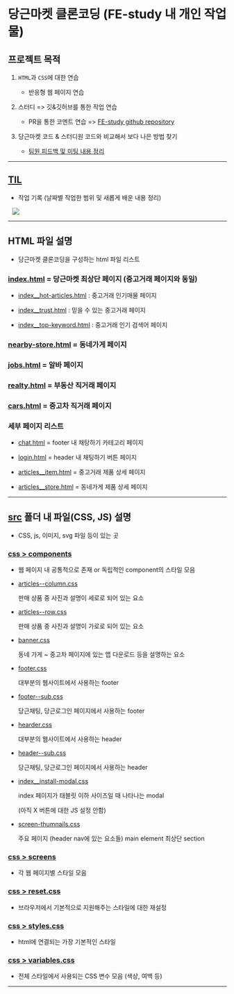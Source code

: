 # 당근마켓 클론코딩 (FE-study 내 개인 작업물)

## 프로젝트 목적

1. `HTML`과 `CSS`에 대한 연습

    * 반응형 웹 페이지 연습

2. 스터디 => 깃&깃허브를 통한 작업 연습

    * PR을 통한 코멘트 연습 => [FE-study github repository](https://github.com/chae-yoon/FE-STUDY)

3. 당근마켓 코드 & 스터디원 코드와 비교해서 보다 나은 방법 찾기

    * [팀원 피드백 및 미팅 내용 정리](FE-study_feedback/)

---

## [TIL](til/)

* 작업 기록 (날짜별 작업한 범위 및 새롭게 배운 내용 정리)

<a href="https://min-z.notion.site/838b6037118347cbb74563a958845f29">
     <img 
         src="http://img.shields.io/badge/notion-000000?style=flat&logo=notion&link=https://min-z.notion.site/cce273910bef4ed0a8ea204e6f83da1e"
         style="height : auto; margin-left : 10px; margin-right : 10px;"/>
</a>

---

## HTML 파일 설명

* 당근마켓 클론코딩을 구성하는 html 파일 리스트

### [index.html](index.html) = 당근마켓 최상단 페이지 (중고거래 페이지와 동일)

* [index__hot-articles.html](index__hot-articles.html) : 중고거래 인기매물 페이지

* [index__trust.html](index__trust.html) : 믿을 수 있는 중고거래 페이지

* [index__top-keyword.html](index__top-keyword.html) : 중고거래 인기 검색어 페이지

### [nearby-store.html](nearby-store.html) = 동네가게 페이지

### [jobs.html](jobs.html) = 알바 페이지

### [realty.html](realty.html) = 부동산 직거래 페이지

### [cars.html](cars.html) = 중고차 직거래 페이지

### 세부 페이지 리스트

* [chat.html](chat.html) = footer 내 채탕하기 카테고리 페이지

* [login.html](login.html) = header 내 채팅하기 버튼 페이지

* [articles__item.html](articles__item.html) = 중고거래 제품 상세 페이지

* [articles__store.html](articles__store.html) = 동네가게 제품 상세 페이지
---

## [src](src/) 폴더 내 파일(CSS, JS) 설명

* CSS, js, 이미지, svg 파일 등이 있는 곳

### [css > components](src/css/components/)

* 웹 페이지 내 공통적으로 존재 or 독립적인 component의 스타일 모음

* [articles--column.css](src/css/components/articles--column.css)

    판매 상품 중 사진과 설명이 세로로 되어 있는 요소

* [articles--row.css](src/css/components/articles--row.css)

    판매 상품 중 사진과 설명이 가로로 되어 있는 요소

* [banner.css](src/css/components/banner.css)

    동네 가게 ~ 중고차 페이지에 있는 앱 다운로드 등을 설명하는 요소

* [footer.css](src/css/components/footer.css)

    대부분의 웹사이트에서 사용하는 footer

* [footer--sub.css](src/css/components/footer--sub.css)

    당근채팅, 당근로그인 페이지에서 사용하는 footer

* [hearder.css](src/css/components/header.css)

    대부분의 웹사이트에서 사용하는 header

* [header--sub.css](src/css/components/header--sub.css)

    당근채팅, 당근로그인 페이지에서 사용하는 header

* [index__install-modal.css](src/css/components/index__install-modal.css)

    index 페이지가 태블릿 이하 사이즈일 때 나타나는 modal
    
    (아직 X 버튼에 대한 JS 설정 안함)
* [screen-thumnails.css](src/css/components/screen-thumbnails.css)

    주요 페이지 (header nav에 있는 요소들) main element 최상단 section

### [css > screens](src/css/screens/)

* 각 웹 페이지별 스타일 모음

### [css > reset.css](src/css/reset.css)

* 브라우저에서 기본적으로 지원해주는 스타일에 대한 재설정

### [css > styles.css](src/css/styles.css)

* html에 연결되는 가장 기본적인 스타일

### [css > variables.css](src/css/variables.css)

* 전체 스타일에서 사용되는 CSS 변수 모음 (색상, 여백 등)

---

<!-- 
## 기획안 및 TIL 기록 (Notion)


-->